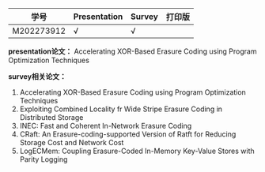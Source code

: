 | 学号       | Presentation | Survey | **打印版** |
| ---------- | ------------ | ------ | ---------- |
| M202273912 | √            | √      |            |



**presentation论文：** Accelerating XOR-Based Erasure Coding using Program Optimization Techniques



**survey相关论文：**

1. Accelerating XOR-Based Erasure Coding using Program Optimization Techniques
2. Exploiting Combined Locality fr Wide Stripe Erasure Coding in Distributed Storage
3. INEC: Fast and Coherent In-Network Erasure Coding
4. CRaft: An Erasure-coding-supported Version of Ratft for Reducing Storage Cost and Network Cost
5. LogECMem: Coupling Erasure-Coded In-Memory Key-Value Stores with Parity Logging